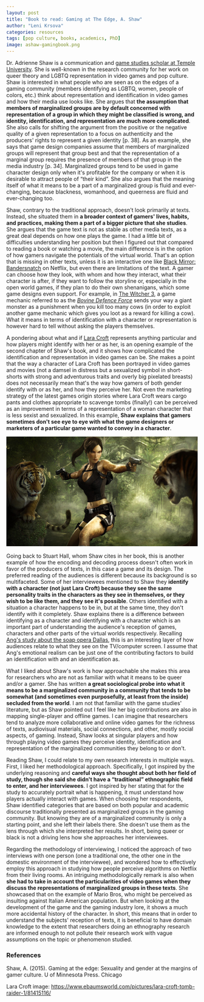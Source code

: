 ```yaml
---
layout: post
title: "Book to read: Gaming at The Edge, A. Shaw"
author: "Leni Krsova"
categories: resources
tags: [pop culture, books, academics, PhD]
image: ashaw-gamingbook.png
---
```

Dr. Adrienne Shaw is a communication and <a href="https://www.phillymag.com/sponsor-content/alternative-to-zoom-call/">game studies scholar at Temple University</a>. She is well-known in the research community for her work on queer theory and LGBTQ representation in video games and pop culture. Shaw is interested in what people who are seen as on the edges of a gaming community (members identifying as LGBTQ, women, people of colors, etc.) think about representation and identification in video games and how their media use looks like. She argues that **the assumption that members of marginalized groups are by default concerned with representation of a group in which they might be classified is wrong, and identity, identification, and representation are much more complicated**. She also calls for shifting the argument from the positive or the negative quality of a given representation to a focus on authenticity and the producers' rights to represent a given identity [p. 38]. As an example, she says that game design companies assume that members of marginalized groups will represent that group best and that the representation of a marginal group requires the presence of members of that group in the media industry [p. 34]. Marginalized groups tend to be used in game character design only when it's profitable for the company or when it is desirable to attract people of “their kind”. She also argues that the meaning itself of what it means to be a part of a marginalized group is fluid and ever-changing, because blackness, womanhood, and queerness are fluid and ever-changing too.

Shaw, contrary to the traditional approach, doesn't look primarily at texts. Instead, she situated them in **a broader context of gamers' lives, habits, and practices, making them a part of a bigger picture that she studies**. She argues that the game text is not as stable as other media texts, as a great deal depends on how one plays the game. I had a little bit of difficulties understanding her position but then I figured out that compared to reading a book or watching a movie, the main difference is  in the option of how gamers navigate the potentials of the virtual world. That's an option that is missing in other texts, unless it is an interactive one like <a href="https://www.imdb.com/title/tt9495224/">Black Mirror: Bandersnatch</a> on Netflix, but even there are limitations of the text. A gamer can choose how they look, with whom and how they interact, what their character is after, if they want to follow the storyline or, especially in the open world games, if they plan to do their own shenanigans, which some game designs even support. For example, in <a href="https://thewitcher.com/en/witcher3">The Witcher 3</a>, a game mechanic referred to as the <a href="https://www.youtube.com/watch?v=fjdllHlZAPM">*Bovine Defence Force*</a> sends your way a giant monster as a punishment when you kill too many cows (in order to exploit another game mechanic which gives you loot as a reward for killing a cow). What it means in terms of identification with a character or representation is however hard to tell without asking the players themselves.

A pondering about what and if <a href="https://tombraider.fandom.com/wiki/Tomb_Raider_Games">Lara Croft</a> represents anything particular and how players might identify with her or as her, is an opening example of the second chapter of Shaw's book, and it shows how complicated the identification and representation in video games can be. She makes a point that the way a character of Lara Croft has been portrayed in video games and movies (not a damsel in distress but a sexualized symbol in short-shorts with strong and adventurous traits and overly big pixelated breasts) does not necessarily mean that's the way how gamers of both gender identify with or as her, and how they perceive her. Not even the marketing strategy of the latest games origin stories where Lara Croft wears cargo pants and clothes appropriate to scavenge tombs (finally!) can be perceived as an improvement in terms of a representation of a woman character that is less sexist and sexualized. In this example, **Shaw explains that gamers sometimes don't see eye to eye with what the game designers or marketers of a particular game wanted to convey in a character**.

<img src="/assets/img/lara-croft.jpg">

Going back to Stuart Hall, whom Shaw cites in her book, this is another example of how the encoding and decoding process doesn't often work in favor of the producers of texts, in this case a game and its design. The preferred reading of the audiences is different because its background is so multifaceted. Some of her interviewees mentioned to Shaw they **identify with a character (not just Lara Croft) because they see the same personality traits in the characters as they see in themselves, or they wish to be like them, and they see it's possible**. Others identified with a situation a character happens to be in, but at the same time, they don't identify with it completely. Shaw explains there is a difference between identifying as a character and identifying with a character which is an important part of understanding the audience's reception of games, characters and other parts of the virtual worlds respectively. Recalling <a href="https://www.amazon.com/Watching-Dallas-Opera-Melodramatic-Imagination/dp/0415045983/ref=sr_1_1?dchild=1&keywords=ang+dallas&qid=1613752210&sr=8-1">Ang's study about the soap opera Dallas</a>, this is an interesting layer of how audiences relate to what they see on the TV/computer screen. I assume that Ang's emotional realism can be just one of the contributing factors to build an identification with and an identification as.

What I liked about Shaw's work is how approachable she makes this area for researchers who are not as familiar with what it means to be queer and/or a gamer. She has written **a great sociological probe into what it means to be a marginalized community in a community that tends to be somewhat (and sometimes even purposefully, at least from the inside) secluded from the world**. I am not that familiar with the game studies' literature, but as Shaw pointed out I feel like her big contributions are also in mapping single-player and offline games. I can imagine that researchers tend to analyze more collaborative and online video games for the richness of texts, audiovisual materials, social connections, and other, mostly social aspects, of gaming. Instead, Shaw looks at singular players and how through playing video games they perceive identity, identification and representation of the marginalized communities they belong to or don't.

Reading Shaw, I could relate to my own research interests in multiple ways. First, I liked her methodological approach. Specifically, I got inspired by the underlying reasoning and **careful ways she thought about both her field of study, though she said she didn't have a “traditional” ethnographic field to enter, and her interviewees**. I got inspired by her stating that for the study to accurately portrait what is happening, it must understand how players actually interact with games. When choosing her respondents, Shaw identified categories that are based on both popular and academic discourse traditionally presented as marginalized groups in the gaming community. But knowing they are of a marginalized community is only a starting point, and she left their labels there. She doesn't use them as the lens through which she interpreted her results. In short, being queer or black is not a driving lens how she approaches her interviewees.

Regarding the methodology of interviewing, I noticed the approach of two interviews with one person (one a traditional one, the other one in the domestic environment of the interviewee), and wondered how to effectively employ this approach in studying how people perceive algorithms on Netflix from their living rooms. An intriguing methodologically remark is also when **she had to take in account the particularities of video games when they discuss the representations of marginalized groups in these texts**. She showcased that on the example of Mario Bros, who might be perceived as insulting against Italian American population. But when looking at the development of the game and the gaming industry lore, it shows a much more accidental history of the character. In short, this means that in order to understand the subjects' reception of texts, it is beneficial to have domain knowledge to the extent that researchers doing an ethnography research are informed enough to not pollute their research work with vague assumptions on the topic or phenomenon studied.


### References
Shaw, A. (2015). Gaming at the edge: Sexuality and gender at the margins of gamer culture. U of Minnesota Press. Chicago

Lara Croft image: https://www.ebaumsworld.com/pictures/lara-croft-tomb-raider-1/81415116/
